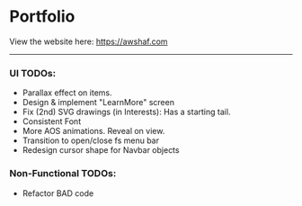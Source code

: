 # Portfolio

View the website here: https://awshaf.com

<hr>

### UI TODOs:
-   Parallax effect on items.
-   Design & implement "LearnMore" screen
-   Fix (2nd) SVG drawings (in Interests): Has a starting tail.
-   Consistent Font
-   More AOS animations. Reveal on view. 
-   Transition to open/close fs menu bar
-   Redesign cursor shape for Navbar objects

### Non-Functional TODOs: 
-   Refactor BAD code
